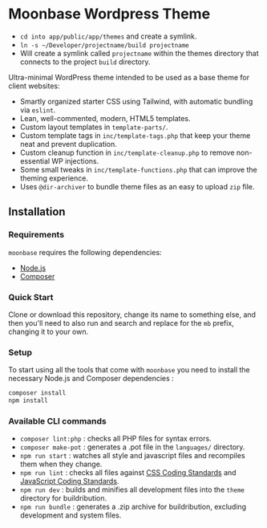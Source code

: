 # Moonbase Wordpress Theme

- `cd into app/public/app/themes` and create a symlink.
- `ln -s ~/Developer/projectname/build projectname`
- Will create a symlink called `projectname` within the themes directory that connects to the project `build` directory.

Ultra-minimal WordPress theme intended to be used as a base theme for client websites:

- Smartly organized starter CSS using Tailwind, with automatic bundling via `eslint`.
- Lean, well-commented, modern, HTML5 templates.
- Custom layout templates in `template-parts/`.
- Custom template tags in `inc/template-tags.php` that keep your theme neat and prevent duplication.
- Custom cleanup function in `inc/template-cleanup.php` to remove non-essential WP injections.
- Some small tweaks in `inc/template-functions.php` that can improve the theming experience.
- Uses `@dir-archiver` to bundle theme files as an easy to upload `zip` file.

## Installation

### Requirements

`moonbase` requires the following dependencies:

- [Node.js](https://nodejs.org/)
- [Composer](https://getcomposer.org/)

### Quick Start

Clone or download this repository, change its name to something else, and then you'll need to also run and search and replace for the `mb` prefix, changing it to your own.

### Setup

To start using all the tools that come with `moonbase` you need to install the necessary Node.js and Composer dependencies :

```sh
composer install
npm install
```

### Available CLI commands

- `composer lint:php` : checks all PHP files for syntax errors.
- `composer make-pot` : generates a .pot file in the `languages/` directory.
- `npm run start` : watches all style and javascript files and recompiles them when they change.
- `npm run lint` : checks all files against [CSS Coding Standards](https://developer.wordpress.org/coding-standards/wordpress-coding-standards/css/) and [JavaScript Coding Standards](https://developer.wordpress.org/coding-standards/wordpress-coding-standards/javascript/).
- `npm run dev` : builds and minifies all development files into the `theme` directory for buildribution.
- `npm run bundle` : generates a .zip archive for buildribution, excluding development and system files.
